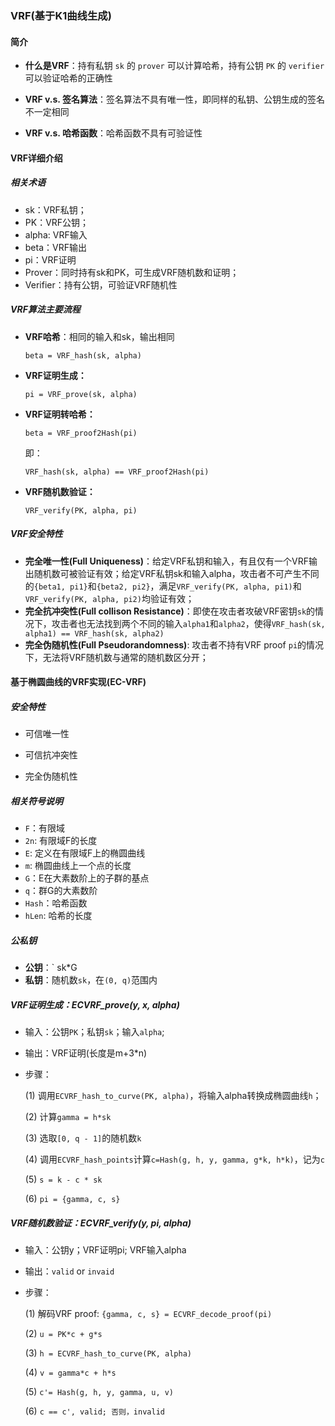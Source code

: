 ### VRF(基于K1曲线生成)

#### 简介

- **什么是VRF**：持有私钥 `sk` 的 `prover` 可以计算哈希，持有公钥 `PK` 的 `verifier` 可以验证哈希的正确性

- **VRF v.s. 签名算法**：签名算法不具有唯一性，即同样的私钥、公钥生成的签名不一定相同

- **VRF v.s. 哈希函数**：哈希函数不具有可验证性

#### VRF详细介绍

##### 相关术语

- sk：VRF私钥；
- PK：VRF公钥；
- alpha: VRF输入
- beta：VRF输出
- pi：VRF证明
- Prover：同时持有sk和PK，可生成VRF随机数和证明；
- Verifier：持有公钥，可验证VRF随机性

##### VRF算法主要流程

- **VRF哈希**：相同的输入和sk，输出相同

  `beta = VRF_hash(sk, alpha)`

- **VRF证明生成：**

  `pi = VRF_prove(sk, alpha)`

- **VRF证明转哈希：**

  `beta = VRF_proof2Hash(pi)`

  即：

  `VRF_hash(sk, alpha) == VRF_proof2Hash(pi)`

- **VRF随机数验证：**

  `VRF_verify(PK, alpha, pi)`

##### VRF安全特性

- **完全唯一性(Full Uniqueness)**：给定VRF私钥和输入，有且仅有一个VRF输出随机数可被验证有效；给定VRF私钥sk和输入alpha，攻击者不可产生不同的`{beta1, pi1}`和`{beta2, pi2}`，满足`VRF_verify(PK, alpha, pi1)`和`VRF_verify(PK, alpha, pi2)`均验证有效；
- **完全抗冲突性(Full collison Resistance)**：即使在攻击者攻破VRF密钥`sk`的情况下，攻击者也无法找到两个不同的输入`alpha1`和`alpha2`，使得`VRF_hash(sk, alpha1) == VRF_hash(sk, alpha2)`
- **完全伪随机性(Full Pseudorandomness)**: 攻击者不持有VRF proof `pi`的情况下，无法将VRF随机数与通常的随机数区分开；

#### 基于椭圆曲线的VRF实现(EC-VRF)

##### 安全特性

- 可信唯一性

- 可信抗冲突性

- 完全伪随机性

##### 相关符号说明

- `F`：有限域
- `2n`: 有限域F的长度
- `E`:  定义在有限域F上的椭圆曲线
- `m`: 椭圆曲线上一个点的长度
- `G`：E在大素数阶上的子群的基点
- `q`：群G的大素数阶
- `Hash`：哈希函数
- `hLen`: 哈希的长度

##### 公私钥

- **公钥**：` sk*G
- **私钥**：随机数`sk`，在`(0, q)`范围内

##### VRF证明生成：ECVRF_prove(y, x, alpha)

- 输入：公钥`PK`；私钥`sk`；输入`alpha`;

- 输出：VRF证明(长度是m+3*n)

- 步骤：

  (1) 调用`ECVRF_hash_to_curve(PK, alpha)`，将输入alpha转换成椭圆曲线`h`；

  (2) 计算`gamma = h*sk`

  (3) 选取`[0, q - 1]`的随机数`k`

  (4) 调用`ECVRF_hash_points`计算`c=Hash(g, h, y, gamma, g*k, h*k)`，记为`c`

  (5) `s = k - c * sk`

  (6) `pi = {gamma, c, s}`

##### VRF随机数验证：ECVRF_verify(y, pi, alpha)

- 输入：公钥y；VRF证明pi; VRF输入alpha

- 输出：`valid` or `invaid`

- 步骤：

  (1) 解码VRF proof:  `{gamma, c, s} = ECVRF_decode_proof(pi)`

  (2) `u = PK*c + g*s`

  (3) `h = ECVRF_hash_to_curve(PK, alpha)`

  (4)  `v = gamma*c + h*s`

  (5)  `c'= Hash(g, h, y, gamma, u, v)`

  (6) `c == c', valid; 否则，invalid`
